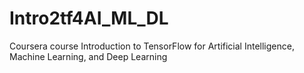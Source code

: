 # Intro2tf4AI_ML_DL
Coursera course Introduction to TensorFlow for Artificial Intelligence, Machine Learning, and Deep Learning
